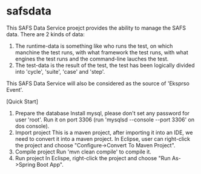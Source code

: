 # safsdata
This SAFS Data Service proejct provides the ability to manage the SAFS data.
There are 2 kinds of data:
1. The runtime-data is something like who runs the test, on which manchine the test runs, with what framework the test runs, with what engines the test runs and the command-line lauches the test.
2. The test-data is the result of the test, the test has been logically divided into 'cycle', 'suite', 'case' and 'step'.

This SAFS Data Service will also be considered as the source of 'Eksprso Event'.


[Quick Start]
1. Prepare the database
Install mysql, please don't set any password for user 'root'. Run it on port 3306 (run 'mysqlsd --console --port 3306' on dos console).
2. Import project
This is a maven project, after importing it into an IDE, we need to convert it into a maven project. In Eclipse, user can right-click the project and choose "Configure->Convert To Maven Project".
3. Compile project
Run 'mvn clean compile' to compile it.
4. Run project
In Eclispe, right-click the project and choose "Run As->Spring Boot App".
